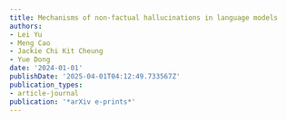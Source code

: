 ```yaml
---
title: Mechanisms of non-factual hallucinations in language models
authors:
- Lei Yu
- Meng Cao
- Jackie Chi Kit Cheung
- Yue Dong
date: '2024-01-01'
publishDate: '2025-04-01T04:12:49.733567Z'
publication_types:
- article-journal
publication: '*arXiv e-prints*'
---
```

